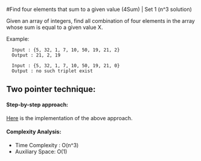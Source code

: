 #Find four elements that sum to a given value (4Sum) | Set 1 (n^3 solution)

Given an array of integers, find all combination of four elements in the array whose sum is equal to a given value X.

Example:

```
  Input : {5, 32, 1, 7, 10, 50, 19, 21, 2}
  Output : 21, 2, 19

  Input : {5, 32, 1, 7, 10, 50, 19, 21, 0}
  Output : no such triplet exist  
```

## Two pointer technique:

#### Step-by-step approach:




[Here](Two-pointer.example.ts) is the implementation of the above approach.

#### Complexity Analysis:
- Time Complexity : O(n^3)
- Auxiliary Space: O(1)
